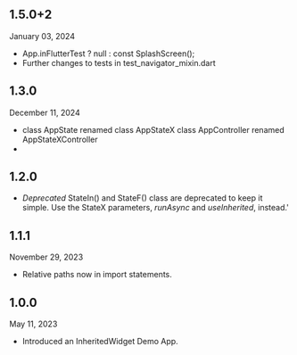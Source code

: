 
## 1.5.0+2
January 03, 2024
- App.inFlutterTest ? null : const SplashScreen();
- Further changes to tests in test_navigator_mixin.dart 

## 1.3.0
December 11, 2024
- class AppState renamed class AppStateX
  class AppController renamed AppStateXController
- 
## 1.2.0
- *Deprecated* StateIn() and StateF() class are deprecated to keep it simple.
  Use the StateX parameters, *runAsync* and *useInherited*, instead.'

## 1.1.1
November 29, 2023
- Relative paths now in import statements.

## 1.0.0
May 11, 2023
- Introduced an InheritedWidget Demo App.
